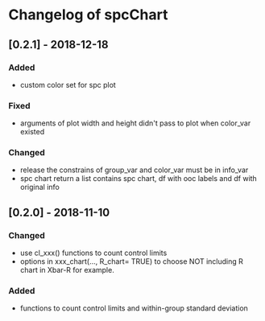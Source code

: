 # Changelog of spcChart

## [0.2.1] - 2018-12-18

### Added

- custom color set for spc plot

### Fixed

- arguments of plot width and height didn't pass to plot when color_var existed

### Changed

- release the constrains of group_var and color_var must be in info_var
- spc chart return a list contains spc chart, df with ooc labels and df with original info

## [0.2.0] - 2018-11-10

### Changed

- use cl_xxx() functions to count control limits
- options in xxx_chart(..., R_chart= TRUE) to choose NOT including R chart in Xbar-R for example.

### Added

- functions to count control limits and within-group standard deviation
